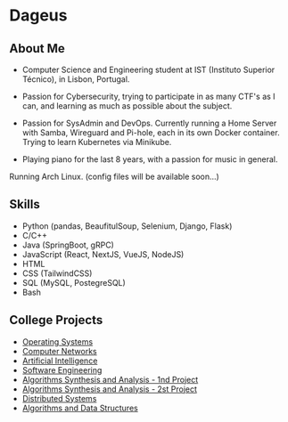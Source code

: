# Dageus

## About Me

- Computer Science and Engineering student at IST (Instituto Superior Técnico), in Lisbon, Portugal.

- Passion for Cybersecurity, trying to participate in as many CTF's as I can, and learning as much as possible about the subject.

- Passion for SysAdmin and DevOps. Currently running a Home Server with Samba, Wireguard and Pi-hole, each in its own Docker container. Trying to learn Kubernetes via Minikube.

- Playing piano for the last 8 years, with a passion for music in general.

Running Arch Linux. (config files will be available soon...)

## Skills

- Python (pandas, BeaufitulSoup, Selenium, Django, Flask)
- C/C++ 
- Java (SpringBoot, gRPC)
- JavaScript (React, NextJS, VueJS, NodeJS)
- HTML 
- CSS (TailwindCSS)
- SQL (MySQL, PostegreSQL)
- Bash

## College Projects

- [Operating Systems](https://github.com/Dageus/pipe-messaging-system)
- [Computer Networks](https://github.com/Dageus/socket-auction)
- [Artificial Intelligence](https://github.com/Dageus/bimaru-solver)
- [Software Engineering](https://github.com/Dageus/HumanaEthica)
- [Algorithms Synthesis and Analysis - 1nd Project](https://github.com/Dageus/grid-fill-solver)
- [Algorithms Synthesis and Analysis - 2st Project](https://github.com/Dageus/graph-spf)
- [Distributed Systems](https://github.com/Dageus/Tuplespace-DS)
- [Algorithms and Data Structures](https://github.com/Dageus/Airport-Management)
